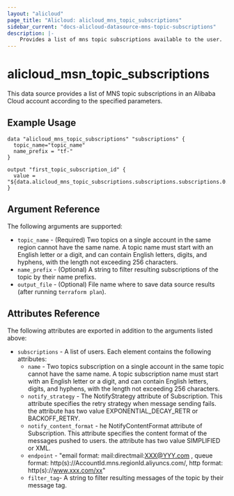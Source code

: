 ```yaml
---
layout: "alicloud"
page_title: "Alicloud: alicloud_mns_topic_subscriptions"
sidebar_current: "docs-alicloud-datasource-mns-topic-subscriptions"
description: |-
    Provides a list of mns topic subscriptions available to the user.
---
```


# alicloud\_msn\_topic_subscriptions

This data source provides a list of MNS topic subscriptions  in an Alibaba Cloud account according to the specified parameters.

## Example Usage

```
data "alicloud_mns_topic_subscriptions" "subscriptions" {
  topic_name="topic_name"
  name_prefix = "tf-"
}

output "first_topic_subscription_id" {
  value = "${data.alicloud_mns_topic_subscriptions.subscriptions.subscriptions.0.id}"
}
```

## Argument Reference

The following arguments are supported:
* `topic_name`  -  (Required) Two topics on a single account in the same region cannot have the same name. A topic name must start with an English letter or a digit, and can contain English letters, digits, and hyphens, with the length not exceeding 256 characters.
* `name_prefix` - (Optional) A  string to filter resulting subscriptions of the topic by their name prefixs.
* `output_file` - (Optional) File name where to save data source results (after running `terraform plan`).

## Attributes Reference

The following attributes are exported in addition to the arguments listed above:

* `subscriptions` - A list of users. Each element contains the following attributes:
   * `name` - Two topics subscription on a single account in the same topic cannot have the same name. A topic subscription name must start with an English letter or a digit, and can contain English letters, digits, and hyphens, with the length not exceeding 256 characters.
   * `notify_strategy` - The NotifyStrategy attribute of Subscription. This attribute specifies the retry strategy when message sending fails. the attribute has two value EXPONENTIAL_DECAY_RETR or BACKOFF_RETRY.
   * `notify_content_format` - he NotifyContentFormat attribute of Subscription. This attribute specifies the content format of the messages pushed to users. the attribute has two value SIMPLIFIED or XML.
   * `endpoint` -  "email format: mail:directmail:XXX@YYY.com ,   queue format: http(s)://AccountId.mns.regionId.aliyuncs.com/, http format: http(s)://www.xxx.com/xx"
   * `filter_tag`-  A  string to filter resulting messages of the topic by their message tag.
